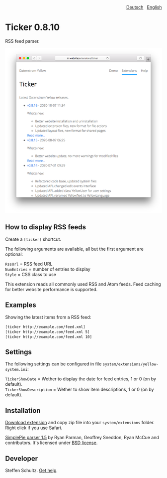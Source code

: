<p align="right"><a href="README-de.md">Deutsch</a> &nbsp; <a href="README.md">English</a></p>

# Ticker 0.8.10

RSS feed parser.

<p align="center"><img src="ticker-screenshot.png?raw=true" alt="Screenshot"></p>

## How to display RSS feeds

Create a `[ticker]` shortcut.

The following arguments are available, all but the first argument are optional:

`RssUrl` = RSS feed URL  
`NumEntries` = number of entries to display  
`Style` = CSS class to use  

This extension reads all commonly used RSS and Atom feeds. Feed caching for better website performance is supported. 

## Examples

Showing the latest items from a RSS feed:

    [ticker http://example.com/feed.xml]
    [ticker http://example.com/feed.xml 5]
    [ticker http://example.com/feed.xml 10]

## Settings

The following settings can be configured in file `system/extensions/yellow-system.ini`: 

`TickerShowDate` = Wether to display the date for feed entries, 1 or 0 (on by default).  
`TickerShowDescription` = Wether to show item descriptions, 1 or 0 (on by default).  

## Installation

[Download extension](https://github.com/datenstrom/yellow-extensions/raw/master/zip/ticker.zip) and copy zip file into your `system/extensions` folder. Right click if you use Safari.

[SimplePie parser 1.5](http://simplepie.org/) by Ryan Parman, Geoffrey Sneddon, Ryan McCue and contributors. It's licensed under [BSD license](http://www.opensource.org/licenses/BSD-3-Clause). 

## Developer

Steffen Schultz. [Get help](https://github.com/schulle4u/yellow-extensions-schulle4u/issues).
